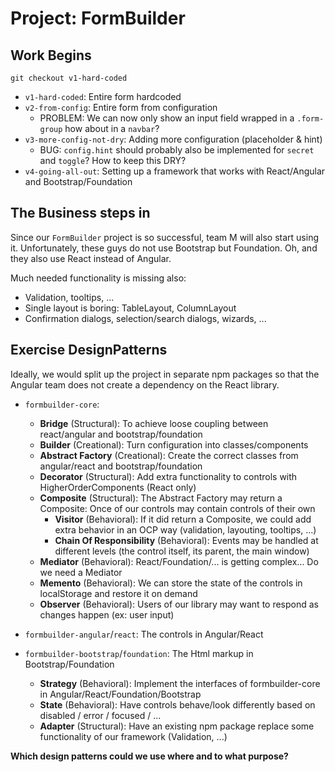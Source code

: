 Project: FormBuilder
====================

## Work Begins

```
git checkout v1-hard-coded
```

- `v1-hard-coded`: Entire form hardcoded
- `v2-from-config`: Entire form from configuration
	- PROBLEM: We can now only show an input field wrapped in a `.form-group` how about in a `navbar`?
- `v3-more-config-not-dry`: Adding more configuration (placeholder & hint)
	- BUG: `config.hint` should probably also be implemented for `secret` and `toggle`? How to keep this DRY?
- `v4-going-all-out`: Setting up a framework that works with React/Angular and Bootstrap/Foundation

## The Business steps in

Since our `FormBuilder` project is so successful, team M will also start using it.
Unfortunately, these guys do not use Bootstrap but Foundation. Oh, and they also use React instead of Angular.

Much needed functionality is missing also:  

- Validation, tooltips, ...
- Single layout is boring: TableLayout, ColumnLayout
- Confirmation dialogs, selection/search dialogs, wizards, ...


## Exercise DesignPatterns

Ideally, we would split up the project in separate npm packages so that the Angular team does not create a dependency on the React library.  

- `formbuilder-core`:
   - **Bridge** (Structural): To achieve loose coupling between react/angular and bootstrap/foundation
   - **Builder** (Creational): Turn configuration into classes/components
   - **Abstract Factory** (Creational): Create the correct classes from angular/react and bootstrap/foundation
   - **Decorator** (Structural): Add extra functionality to controls with HigherOrderComponents (React only)
   - **Composite** (Structural): The Abstract Factory may return a Composite: Once of our controls may contain controls of their own
       - **Visitor** (Behavioral): If it did return a Composite, we could add extra behavior in an OCP way (validation, layouting, tooltips, ...)
       - **Chain Of Responsibility** (Behavioral): Events may be handled at different levels (the control itself, its parent, the main window)
   - **Mediator** (Behavioral): React/Foundation/... is getting complex... Do we need a Mediator
   - **Memento** (Behavioral): We can store the state of the controls in localStorage and restore it on demand
   - **Observer** (Behavioral): Users of our library may want to respond as changes happen (ex: user input)

- `formbuilder-angular`/`react`: The controls in Angular/React
- `formbuilder-bootstrap`/`foundation`: The Html markup in Bootstrap/Foundation
   - **Strategy** (Behavioral): Implement the interfaces of formbuilder-core in Angular/React/Foundation/Bootstrap
   - **State** (Behavioral): Have controls behave/look differently based on disabled / error / focused / ...
   - **Adapter** (Structural): Have an existing npm package replace some functionality of our framework (Validation, ...)


**Which design patterns could we use where and to what purpose?**

